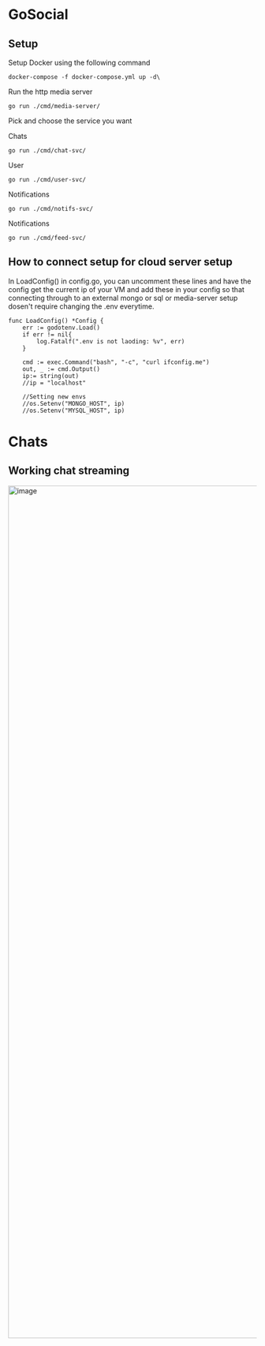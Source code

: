 # GoSocial

## Setup
Setup Docker using the following command

```
docker-compose -f docker-compose.yml up -d\
````

Run the http media server

```
go run ./cmd/media-server/
```

Pick and choose the service you want

Chats
```
go run ./cmd/chat-svc/
```

User
```
go run ./cmd/user-svc/
```

Notifications
```
go run ./cmd/notifs-svc/
```

Notifications
```
go run ./cmd/feed-svc/
```

## How to connect setup for cloud server setup

In LoadConfig() in config.go, you can uncomment these lines and have the config get the current ip of your VM and add these in your config so that connecting through to an external mongo or sql or media-server setup dosen't require changing the .env everytime.

```
func LoadConfig() *Config {
	err := godotenv.Load()
	if err != nil{
		log.Fatalf(".env is not laoding: %v", err)
	}

	cmd := exec.Command("bash", "-c", "curl ifconfig.me")
	out, _ := cmd.Output()
	ip:= string(out)
	//ip = "localhost"

	//Setting new envs
	//os.Setenv("MONGO_HOST", ip)
	//os.Setenv("MYSQL_HOST", ip)
```

# Chats
## Working chat streaming
<img width="3072" height="1728" alt="image" src="https://github.com/user-attachments/assets/7cfa18cb-6204-4056-8214-0c4c306d4793" />

